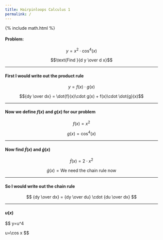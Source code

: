 ```yaml
---
title: Hairpinloops Calculus 1
permalink: /
---
```

{% include math.html %}


#### Problem:
$$y = x^2 \cdot \cos^4(x)$$

$$\text{Find }{d y \over d x}$$

<hr>

#### First I would write out the product rule

$$y = f(x) \cdot g(x) $$

$${dy \over dx} = \dot{f}(x)\cdot g(x) + f(x)\cdot \dot{g}(x)$$

<hr>

#### Now we define $f(x)$ and $g(x)$ for our problem

$$f(x) = x^2$$

$$g(x)=\cos^4(x)$$

<hr>

#### Now find $\dot{f}(x)$  and $\dot{g}(x)$

$$\dot{f}(x) = 2\cdot x^2$$

$$\dot{g}(x) = \text{We need the chain rule now}$$

<hr>

#### So I would write out the chain rule

$$
{dy \over dx} = {dy \over du} \cdot {du \over dx}
$$

<hr>

#### $u(x)$

$$
y=u^4

u=\cos x
$$

